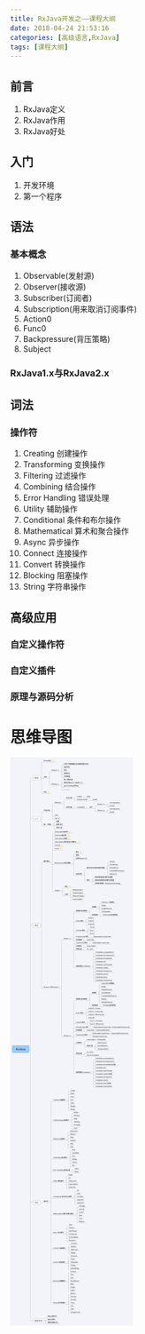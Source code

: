 ```yaml
---
title: RxJava开发之——课程大纲
date: 2018-04-24 21:53:16
categories: [高级语言,RxJava]
tags: [课程大纲]
---
```

## 前言
1. RxJava定义
2. RxJava作用
3. RxJava好处
<!--more-->

## 入门
1. 开发环境
2. 第一个程序

## 语法
### 基本概念
1. Observable(发射源)
2. Observer(接收源)
3. Subscriber(订阅者)
4. Subscription(用来取消订阅事件) 
5. Action0
6. Func0
7. Backpressure(背压策略)
8. Subject

### RxJava1.x与RxJava2.x
## 词法
### 操作符
1. Creating 创建操作
2. Transforming 变换操作
3. Filtering 过滤操作
4. Combining 结合操作
5. Error Handling 错误处理
6. Utility 辅助操作
7. Conditional 条件和布尔操作
8. Mathematical 算术和聚合操作 
9. Async 异步操作
10. Connect 连接操作 
11. Convert 转换操作 
12. Blocking 阻塞操作
13. String 字符串操作 

## 高级应用
### 自定义操作符
### 自定义插件
### 原理与源码分析
# 思维导图
![思维导图][1]

[1]: https://raw.githubusercontent.com/PGzxc/images/master/blog-images/rxjava-outline.png